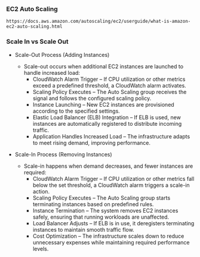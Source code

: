 ### EC2 Auto Scaling
```
https://docs.aws.amazon.com/autoscaling/ec2/userguide/what-is-amazon-ec2-auto-scaling.html
```

### Scale In vs Scale Out
- Scale-Out Process (Adding Instances)
  - Scale-out occurs when additional EC2 instances are launched to handle increased load:
    - CloudWatch Alarm Trigger – If CPU utilization or other metrics exceed a predefined threshold, a CloudWatch alarm activates.
    - Scaling Policy Executes – The Auto Scaling group receives the signal and follows the configured scaling policy.
    - Instance Launching – New EC2 instances are provisioned according to the specified settings.
    - Elastic Load Balancer (ELB) Integration – If ELB is used, new instances are automatically registered to distribute incoming traffic.
    - Application Handles Increased Load – The infrastructure adapts to meet rising demand, improving performance.

- Scale-In Process (Removing Instances)
  - Scale-in happens when demand decreases, and fewer instances are required:
    - CloudWatch Alarm Trigger – If CPU utilization or other metrics fall below the set threshold, a CloudWatch alarm triggers a scale-in action.
    - Scaling Policy Executes – The Auto Scaling group starts terminating instances based on predefined rules.
    - Instance Termination – The system removes EC2 instances safely, ensuring that running workloads are unaffected.
    - Load Balancer Adjusts – If ELB is in use, it deregisters terminating instances to maintain smooth traffic flow.
    - Cost Optimization – The infrastructure scales down to reduce unnecessary expenses while maintaining required performance levels.